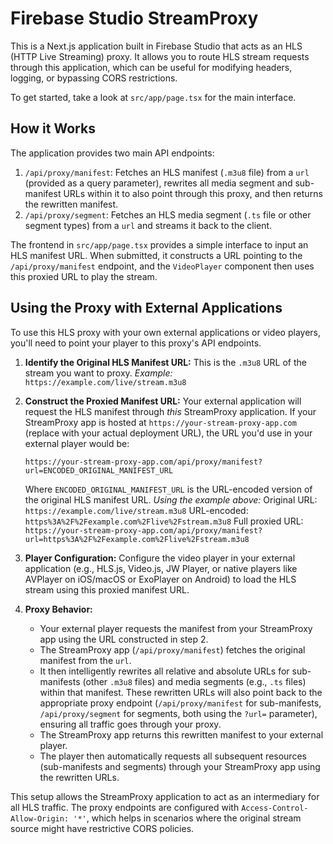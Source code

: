 # Firebase Studio StreamProxy

This is a Next.js application built in Firebase Studio that acts as an HLS (HTTP Live Streaming) proxy. It allows you to route HLS stream requests through this application, which can be useful for modifying headers, logging, or bypassing CORS restrictions.

To get started, take a look at `src/app/page.tsx` for the main interface.

## How it Works

The application provides two main API endpoints:

1.  `/api/proxy/manifest`: Fetches an HLS manifest (`.m3u8` file) from a `url` (provided as a query parameter), rewrites all media segment and sub-manifest URLs within it to also point through this proxy, and then returns the rewritten manifest.
2.  `/api/proxy/segment`: Fetches an HLS media segment (`.ts` file or other segment types) from a `url` and streams it back to the client.

The frontend in `src/app/page.tsx` provides a simple interface to input an HLS manifest URL. When submitted, it constructs a URL pointing to the `/api/proxy/manifest` endpoint, and the `VideoPlayer` component then uses this proxied URL to play the stream.

## Using the Proxy with External Applications

To use this HLS proxy with your own external applications or video players, you'll need to point your player to this proxy's API endpoints.

1.  **Identify the Original HLS Manifest URL:**
    This is the `.m3u8` URL of the stream you want to proxy.
    *Example:* `https://example.com/live/stream.m3u8`

2.  **Construct the Proxied Manifest URL:**
    Your external application will request the HLS manifest through *this* StreamProxy application. If your StreamProxy app is hosted at `https://your-stream-proxy-app.com` (replace with your actual deployment URL), the URL you'd use in your external player would be:

    `https://your-stream-proxy-app.com/api/proxy/manifest?url=ENCODED_ORIGINAL_MANIFEST_URL`

    Where `ENCODED_ORIGINAL_MANIFEST_URL` is the URL-encoded version of the original HLS manifest URL.
    *Using the example above:*
    Original URL: `https://example.com/live/stream.m3u8`
    URL-encoded: `https%3A%2F%2Fexample.com%2Flive%2Fstream.m3u8`
    Full proxied URL: `https://your-stream-proxy-app.com/api/proxy/manifest?url=https%3A%2F%2Fexample.com%2Flive%2Fstream.m3u8`

3.  **Player Configuration:**
    Configure the video player in your external application (e.g., HLS.js, Video.js, JW Player, or native players like AVPlayer on iOS/macOS or ExoPlayer on Android) to load the HLS stream using this proxied manifest URL.

4.  **Proxy Behavior:**
    *   Your external player requests the manifest from your StreamProxy app using the URL constructed in step 2.
    *   The StreamProxy app (`/api/proxy/manifest`) fetches the original manifest from the `url`.
    *   It then intelligently rewrites all relative and absolute URLs for sub-manifests (other `.m3u8` files) and media segments (e.g., `.ts` files) within that manifest. These rewritten URLs will also point back to the appropriate proxy endpoint (`/api/proxy/manifest` for sub-manifests, `/api/proxy/segment` for segments, both using the `?url=` parameter), ensuring all traffic goes through your proxy.
    *   The StreamProxy app returns this rewritten manifest to your external player.
    *   The player then automatically requests all subsequent resources (sub-manifests and segments) through your StreamProxy app using the rewritten URLs.

This setup allows the StreamProxy application to act as an intermediary for all HLS traffic. The proxy endpoints are configured with `Access-Control-Allow-Origin: '*'`, which helps in scenarios where the original stream source might have restrictive CORS policies.
